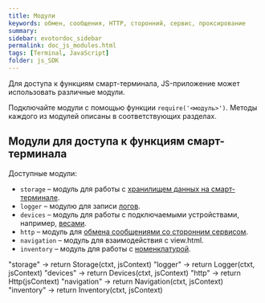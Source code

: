 ```yaml
---
title: Модули
keywords: обмен, сообщения, HTTP, сторонний, сервис, проксирование
summary:
sidebar: evotordoc_sidebar
permalink: doc_js_modules.html
tags: [Terminal, JavaScript]
folder: js_SDK
---
```


Для доступа к функциям смарт-терминала, JS-приложение может использовать различные модули.

Подключайте модули с помощью функции `require('<модуль>')`. Методы каждого из модулей описаны в соответствующих разделах.

## Модули для доступа к функциям смарт-терминала

Доступные модули:

* `storage` – модуль для работы с [хранилищем данных на смарт-терминале](./doc_js_storage_api.html).
* `logger` – модулю для записи [логов](./doc_app_logging.html).
* `devices` – модуль для работы с подключаемыми устройствами, например, [весами](./doc_js_devices.html).
* `http` – модуль для [обмена сообщениями со сторонним сервисом](./doc_js_third_party_service_communication.html).
* `navigation` – модуль для взаимодействия с view.html.
* `inventory` – модуль для работы с [номенклатурой](./doc_js_inventory.html).


"storage" -> return Storage(ctxt, jsContext)
"logger" -> return Logger(ctxt, jsContext)
"devices" -> return Devices(ctxt, jsContext)
"http" -> return Http(jsContext)
"navigation" -> return Navigation(ctxt, jsContext)
"inventory" -> return Inventory(ctxt, jsContext)
